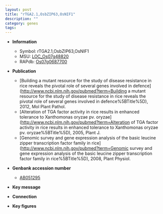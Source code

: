 ```yaml
---
layout: post
title: "rTGA2.1,OsbZIP63,OsNIF1"
description: ""
category: genes
tags: 
---
```


* **Information**  
    + Symbol: rTGA2.1,OsbZIP63,OsNIF1  
    + MSU: [LOC_Os07g48820](http://rice.plantbiology.msu.edu/cgi-bin/ORF_infopage.cgi?orf=LOC_Os07g48820)  
    + RAPdb: [Os07g0687700](http://rapdb.dna.affrc.go.jp/viewer/gbrowse_details/irgsp1?name=Os07g0687700)  

* **Publication**  
    + [Building a mutant resource for the study of disease resistance in rice reveals the pivotal role of several genes involved in defence](http://www.ncbi.nlm.nih.gov/pubmed?term=Building a mutant resource for the study of disease resistance in rice reveals the pivotal role of several genes involved in defence%5BTitle%5D), 2012, Mol Plant Pathol.
    + [Alteration of TGA factor activity in rice results in enhanced tolerance to Xanthomonas oryzae pv. oryzae](http://www.ncbi.nlm.nih.gov/pubmed?term=Alteration of TGA factor activity in rice results in enhanced tolerance to Xanthomonas oryzae pv. oryzae%5BTitle%5D), 2005, Plant J.
    + [Genomic survey and gene expression analysis of the basic leucine zipper transcription factor family in rice](http://www.ncbi.nlm.nih.gov/pubmed?term=Genomic survey and gene expression analysis of the basic leucine zipper transcription factor family in rice%5BTitle%5D), 2008, Plant Physiol.

* **Genbank accession number**  
    + [AB051295](http://www.ncbi.nlm.nih.gov/nuccore/AB051295)

* **Key message**  

* **Connection**  

* **Key figures**  


